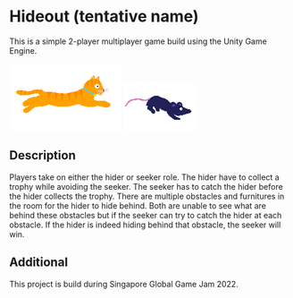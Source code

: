 # Hideout (tentative name)

This is a simple 2-player multiplayer game build using the Unity Game Engine.

![Cat image](./Assets/Art%20assets/Cat%20running%201.png)
![Rat image](./Assets/Art%20assets/Rat%20running/Rat%20running%2010.png)

## Description
Players take on either the hider or seeker role. The hider have to collect a trophy while avoiding the seeker. The seeker has to catch the hider before the hider collects the trophy. There are multiple obstacles and furnitures in the room for the hider to hide behind. Both are unable to see what are behind these obstacles but if the seeker can try to catch the hider at each obstacle. If the hider is indeed hiding behind that obstacle, the seeker will win.


## Additional
This project is build during Singapore Global Game Jam 2022.